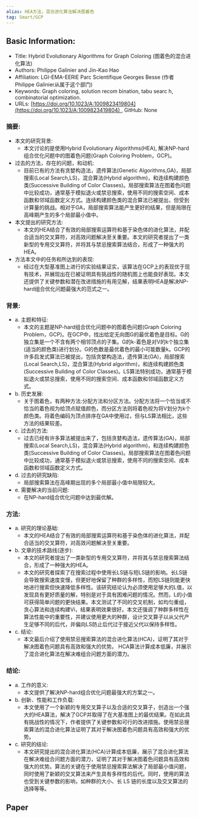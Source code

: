 ```yaml
---
alias: HEA方法，混合进化算法解决图着色
tag: Smart/GCP
---
```


## Basic Information:

-   Title: Hybrid Evolutionary Algorithms for Graph Coloring (图着色的混合进化算法)
-   Authors: Philippe Galinier and Jin-Kao Hao
-   Affiliation: LGI-EMA-EERIE Parc Scientifique Georges Besse  (作者Philippe Galinier从属于这个部门)
-   Keywords: Graph coloring, solution recom bination, tabu searc h, combinatorial optimization.
-   URLs: [https://doi.org/10.1023/A:1009823419804](https://doi.org/10.1023/A:1009823419804) , GitHub: None

### 摘要:

- 本文的研究背景:
    - 本文讨论的是使用Hybrid Evolutionary Algorithms(HEA), 解决NP-hard组合优化问题中的图着色问题(Graph Coloring Problem，GCP)。
- 过去的方法，存在的问题，和动机:
    - 目前已有的方法有贪婪构造法，遗传算法(Genetic Algorithms,GA)，局部搜索(Local Search,LS)，混合算法(Hybrid algorithm)，和连续构建颜色类(Successive Building of Color Classes)。局部搜索算法在图着色问题中比较成功，通常基于模拟退火或禁忌搜索，使用不同的搜索空间、成本函数和邻域函数定义方式。连续构建颜色类的混合算法已被提出，但受到计算量的挑战。相对于GA，局部搜索算法能产生更好的结果，但是局限在高峰期产生的多个局部最小值中。
- 本文提出的研究方法:
    - 本文的HEA结合了有效的局部搜索运算符和基于染色体的进化算法，并配合适当的交叉算符，对高效问题解决至关重要。本文的研究者提出了一类新型的专用交叉算符，并将其与禁忌搜索算法结合，形成了一种强大的HEA。
- 方法本文中的任务和所达到的表现:
    - 经过在大型基准图上进行的实验结果证实，该算法在GCP上的表现优于现有技术，并展现出在已被证明具有挑战性的随机图上也能良好表现。本文还提供了关键参数和潜在改进措施的有用见解，结果表明HEA是解决NP-hard组合优化问题最强大的范式之一。

### 背景:

-   a. 主题和特征:
    -   本文的主题是NP-hard组合优化问题中的图着色问题(Graph Coloring Problem，GCP)。在GCP中，找出给定无向图G的最优着色是目标。G的独立集是一个不含有两个相邻顶点的子集。G的k-着色是对V的k个独立集(适当的颜色类)进行划分。G的色数是最优着色的最小可能数量k。GCP的许多启发式算法已被提出，包括贪婪构造法，遗传算法(GA)，局部搜索(Local Search,LS)，混合算法(Hybrid algorithm)，和连续构建颜色类(Successive Building of Color Classes)。LS算法特别成功，通常基于模拟退火或禁忌搜索，使用不同的搜索空间、成本函数和邻域函数定义方式。
-   b. 历史发展:
    -   关于图着色，有两种方法:分配方法和分区方法。分配方法将一个恰当或不恰当的着色视为给顶点赋值颜色，而分区方法则将着色视为将V划分为k个颜色类。将着色编码为顶点排序在GA中使用过，但与LS算法相比，这些方法的结果较差。
-   c. 过去的方法:
    - 过去已经有许多算法被提出来了，包括贪婪构造法，遗传算法(GA)，局部搜索(Local Search,LS)，混合算法(Hybrid algorithm)，和连续构建颜色类(Successive Building of Color Classes)。局部搜索算法在图着色问题中比较成功，通常基于模拟退火或禁忌搜索，使用不同的搜索空间、成本函数和邻域函数定义方式。
-   d. 过去的研究缺陷:
    -   局部搜索算法在高峰期出现的多个局部最小值中局限较大。
-   e. 需要解决的当前问题:
    -   在NP-hard组合优化问题中达到最优解。

### 方法:

-   a. 研究的理论基础:
    -   本文的HEA结合了有效的局部搜索运算符和基于染色体的进化算法，并配合适当的交叉算符，对高效问题解决至关重要。
-   b. 文章的技术路线(逐步):
    -   本文的研究者提出了一类新型的专用交叉算符，并将其与禁忌搜索算法结合，形成了一种强大的HEA。
    -   本文的研究者探索了在搜索过程中使用长LS链与短LS链的影响。长LS链会导致搜索速度变慢，但更好地保留了种群的多样性，而短LS链则能更快地进行搜索但快速降低多样性。该研究结论认为必须使用足够大的L值，以发现具有更好质量的解，特别是对于具有困难问题的情况。然而，L的小值可获得简单问题的更快结果。本文测试了不同的交叉机制，如均匀重组，贪心算法和连续构建Vi，结果表明效果很好。本文还强调了种群多样性在算法性能中的重要性，并建议使用更大的种群，设计交叉算子以从父代产生足够不同的后代，并偏向LS防止后代过于接近父代以保持多样性。
-   c. 结论:
    - 本文最后介绍了使用禁忌搜索算法的混合进化算法(HCA)，证明了其对于解决图着色问题具有高效和强大的优势。 HCA算法计算成本低廉，并展示了混合进化算法在解决难组合问题方面的潜力。

### 结论:

-   a. 工作的意义:
    -   本文提供了解决NP-hard组合优化问题最强大的方案之一。
-   b. 创新、性能和工作负载:
    -   本文使用了一个新颖的专用交叉算子以及合适的交叉算子，创造出一个强大的HEA算法，解决了GCP并取得了在大基准图上的最优结果。在如此具有挑战性的情况下，作者提供了关键参数和可行的改进措施。使用禁忌搜索算法的混合进化算法证明了其对于解决图着色问题具有高效和强大的优势。
-   c. 研究的结论:
    -   本文研究提出的混合进化算法(HCA)计算成本低廉，展示了混合进化算法在解决难组合问题方面的潜力，证明了其对于解决图着色问题具有高效和强大的优势。算法的关键在于使用禁忌搜索算法解决了局部最小值问题，同时使用了新颖的交叉算法来产生具有多样性的后代。同时，使用的算法也受到关键参数的影响，如种群的大小、长 LS 链的长度以及交叉算法的选择等等。



## Paper

